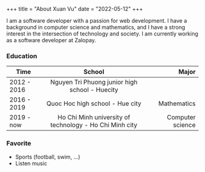 +++
title = "About Xuan Vu"
date = "2022-05-12"
+++

I am a software developer with a passion for web development. I have a background in computer science and mathematics, and I have a strong interest in the intersection of technology and society. I am currently working as a software developer at Zalopay.

### Education
| Time   |      School     |  Major |
|----------|:-------------:|------:|
| 2012 - 2016 |  Nguyen Tri Phuong junior high school - Huecity | |
| 2016 - 2019 |    Quoc Hoc high school - Hue city |  Mathematics |
| 2019 - now | Ho Chi Minh university of technology - Ho Chi Minh city|Computer science |

### Favorite
- Sports (football, swim, ...)
- Listen music



